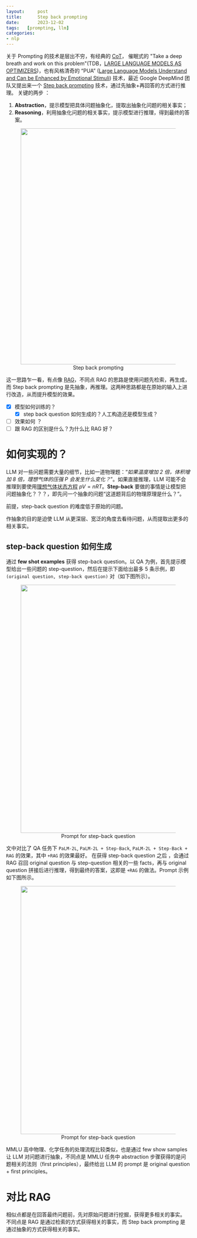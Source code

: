 ```yaml
---
layout:     post
title:      Step back prompting
date:       2023-12-02
tags:   [prompting, llm]
categories: 
- nlp
---
```


关于 Prompting 的技术是层出不穷，有经典的 [CoT](https://arxiv.org/abs/2201.11903)，
催眠式的 "Take a deep breath and work on this problem"(TDB，[LARGE LANGUAGE MODELS AS OPTIMIZERS](https://arxiv.org/pdf/2309.03409.pdf))，也有风格清奇的 “PUA” ([Large Language Models Understand and Can be Enhanced by Emotional Stimuli](https://arxiv.org/abs/2307.11760)) 技术，最近 Google DeepMind 团队又提出来一个 [Step back prompting](https://arxiv.org/pdf/2310.06117.pdf) 技术，通过先抽象+再回答的方式进行推理。
关键的两步 ：
1. **Abstraction**，提示模型把具体问题抽象化，提取出抽象化问题的相关事实； 
2. **Reasoning**，利用抽象化问题的相关事实，提示模型进行推理，得到最终的答案。

<figure style="text-align: center">
    <img src="https://image.ddot.cc/202312/step_back_prompting_20231203_0819.png" width=645pt>
    <figcaption>Step back prompting</figcaption>
</figure>

这一思路乍一看，有点像 [RAG]({{site.baseurl}}/2023/11/16/Retrivial-augmented-generation/)，不同点 RAG 的思路是使用问题先检索，再生成，而 Step back prompting 是先抽象，再推理。这两种思路都是在原始的输入上进行改造，从而提升模型的效果。

- [x] 模型如何训练的？
    - [x] step back question 如何生成的？人工构造还是模型生成？
- [ ] 效果如何 ？
- [ ] 跟 RAG 的区别是什么？为什么比 RAG 好？

# 如何实现的？
LLM 对一些问题需要大量的细节，比如一道物理题：“*如果温度增加 2 倍，体积增加 8 倍，理想气体的压强 $P$ 会发生什么变化？*”。如果直接推理，LLM 可能不会推理到要使用[理想气体状态方程](https://zh.wikipedia.org/zh-cn/%E7%90%86%E6%83%B3%E6%B0%94%E4%BD%93%E7%8A%B6%E6%80%81%E6%96%B9%E7%A8%8B) $pV=nRT$。**Step-back** 要做的事情是让模型把问题抽象化？？？，即先问一个抽象的问题“这道题背后的物理原理是什么？”。

前提，step-back question 的难度低于原始的问题。

作抽象的目的是迫使 LLM 从更深层、宽泛的角度去看待问题，从而提取出更多的相关事实。

## step-back question 如何生成 
通过 **few shot examples** 获得 step-back question。以 QA 为例，首先提示模型给出一些问题的 step-question，然后在提示下面给出最多 5 条示例，即 `(original question, step-back question)` 对（如下图所示）。

<figure style="text-align:center">
    <img src="https://image.ddot.cc/202312/step_back_prompt_20231204_0756.png" width=678pt>
    <figcaption> Prompt for step-back question </figcaption>
</figure>

文中对比了 QA 任务下 `PaLM-2L`, `PaLM-2L + Step-Back`, `PaLM-2L + Step-Back + RAG` 的效果，其中 `+RAG` 的效果最好。 在获得 step-back question 之后 ，会通过 RAG 召回 original question 与 step-question 相关的一些 facts，再与 original question 拼接后进行推理，得到最终的答案，这即是 `+RAG` 的做法。Prompt 示例如下图所示。 


<figure style="text-align:center">
    <img src="https://image.ddot.cc/202312/final_qa_prompt_20231204_0816.png" width=678pt>
    <figcaption> Prompt for step-back question </figcaption>
</figure>

MMLU 高中物理、化学任务的处理流程比较类似，也是通过 few show samples 让 LLM 对问题进行抽象，不同点是 MMLU 任务中 abstraction 步骤获得的是问题相关的法则（first principles），最终给出  LLM 的 prompt 是 original question + first principles。


# 对比 RAG
相似点都是在回答最终问题前，先对原始问题进行挖掘，获得更多相关的事实。
不同点是 RAG 是通过检索的方式获得相关的事实，而 Step back prompting 是通过抽象的方式获得相关的事实。